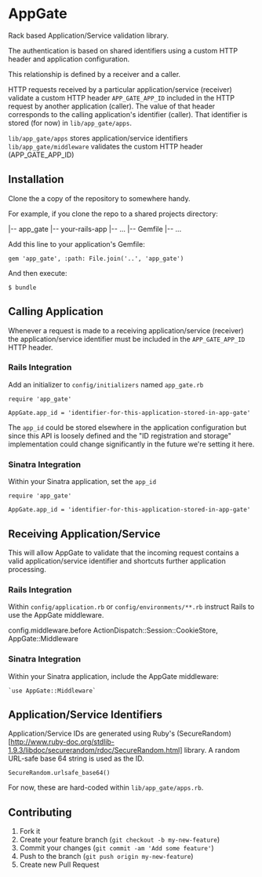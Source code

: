# AppGate

Rack based Application/Service validation library.

The authentication is based on shared identifiers using a custom HTTP header and application configuration.

This relationship is defined by a receiver and a caller.

HTTP requests received by a particular application/service (receiver) validate a custom HTTP header `APP_GATE_APP_ID` included in the HTTP request by another application (caller). The value of that header corresponds to the calling application's identifier (caller). That identifier is stored (for now) in `lib/app_gate/apps`.

`lib/app_gate/apps` stores application/service identifiers
`lib/app_gate/middleware` validates the custom HTTP header (APP_GATE_APP_ID)

## Installation

Clone the a copy of the repository to somewhere handy.

For example, if you clone the repo to a shared projects directory:

|-- app_gate
|-- your-rails-app
    |-- ...
    |-- Gemfile
    |-- ...

Add this line to your application's Gemfile:

    gem 'app_gate', :path: File.join('..', 'app_gate')

And then execute:

    $ bundle

## Calling Application

Whenever a request is made to a receiving application/service (receiver) the application/service identifier must be included in the `APP_GATE_APP_ID` HTTP header.

### Rails Integration

Add an initializer to `config/initializers` named `app_gate.rb`

    require 'app_gate'

    AppGate.app_id = 'identifier-for-this-application-stored-in-app-gate'

The `app_id` could be stored elsewhere in the application configuration but since this API is loosely defined and the "ID registration and storage" implementation could change significantly in the future we're setting it here.

### Sinatra Integration

Within your Sinatra application, set the `app_id`

    require 'app_gate'

    AppGate.app_id = 'identifier-for-this-application-stored-in-app-gate'

## Receiving Application/Service

This will allow AppGate to validate that the incoming request contains a valid application/service identifier and shortcuts further application processing.

### Rails Integration

Within `config/application.rb` or `config/environments/**.rb` instruct Rails to use the AppGate middleware.

   config.middleware.before ActionDispatch::Session::CookieStore, AppGate::Middleware 

### Sinatra Integration

Within your Sinatra application, include the AppGate middleware:

    `use AppGate::Middleware`

## Application/Service Identifiers

Application/Service IDs are generated using Ruby's (SecureRandom)[http://www.ruby-doc.org/stdlib-1.9.3/libdoc/securerandom/rdoc/SecureRandom.html] library. A random URL-safe base 64 string is used as the ID.

    SecureRandom.urlsafe_base64()

For now, these are hard-coded within `lib/app_gate/apps.rb`.

## Contributing

1. Fork it
2. Create your feature branch (`git checkout -b my-new-feature`)
3. Commit your changes (`git commit -am 'Add some feature'`)
4. Push to the branch (`git push origin my-new-feature`)
5. Create new Pull Request
